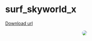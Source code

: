 # surf_skyworld_x
<a href="https://drive.google.com/file/d/1MVSKKAbzbtNapjj7QWZ1nQoSrfo8KTAS/view?usp=sharing"> Download url <href/>
<div style="display: flex; justify-content: center;">
    <img src="https://github.com/CombatSurfCS2/surf_skyworld/assets/102309602/13e8f1f5-ae4c-4953-a297-cb8ba5196b64" style="border-radius: 10px"/>
</div>



